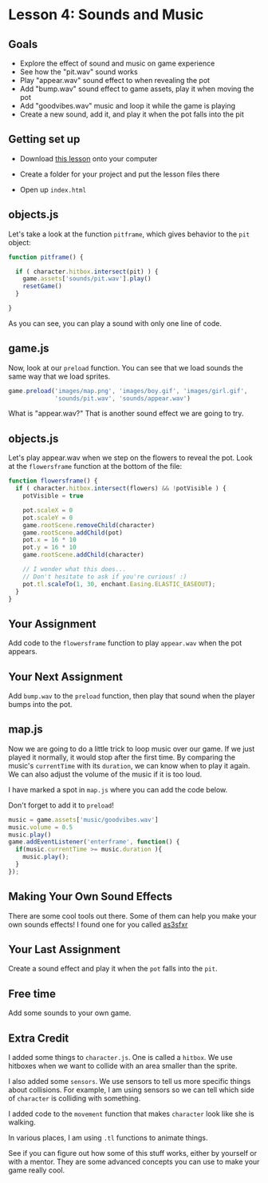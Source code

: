 # Lesson 4: Sounds and Music

## Goals

- Explore the effect of sound and music on game experience
- See how the "pit.wav" sound works
- Play "appear.wav" sound effect to when revealing the pot
- Add "bump.wav" sound effect to game assets, play it when moving the pot
- Add "goodvibes.wav" music and loop it while the game is playing
- Create a new sound, add it, and play it when the pot falls into the pit

## Getting set up

- Download [this lesson](http://bit.ly/dojo-4) onto your computer

- Create a folder for your project and put the lesson files there

- Open up `index.html`


## objects.js

Let's take a look at the function ```pitframe```, which gives behavior to the ```pit``` object:

``` javascript
function pitframe() {

  if ( character.hitbox.intersect(pit) ) {
    game.assets['sounds/pit.wav'].play()
    resetGame()
  }

}
```

As you can see, you can play a sound with only one line of code.


## game.js

Now, look at our ```preload``` function. You can see that we load sounds the same way that we load sprites.

``` javascript
game.preload('images/map.png', 'images/boy.gif', 'images/girl.gif',
             'sounds/pit.wav', 'sounds/appear.wav')
```

What is "appear.wav?" That is another sound effect we are going to try.


## objects.js

Let's play appear.wav when we step on the flowers to reveal the pot. Look at the ```flowersframe``` function at the bottom of the file:

``` javascript
function flowersframe() {
  if ( character.hitbox.intersect(flowers) && !potVisible ) {
    potVisible = true

    pot.scaleX = 0
    pot.scaleY = 0
    game.rootScene.removeChild(character)
    game.rootScene.addChild(pot)
    pot.x = 16 * 10
    pot.y = 16 * 10
    game.rootScene.addChild(character)

    // I wonder what this does...
    // Don't hesitate to ask if you're curious! :)
    pot.tl.scaleTo(1, 30, enchant.Easing.ELASTIC_EASEOUT);
  }
}
```

## Your Assignment

Add code to the ```flowersframe``` function to play ```appear.wav``` when the pot appears.

## Your Next Assignment

Add ```bump.wav``` to the ```preload``` function, then play that sound when the player bumps into the pot.


## map.js

Now we are going to do a little trick to loop music over our game. If we just played it normally, it would stop after the first time. By comparing the music's ```currentTime``` with its ```duration```, we can know when to play it again. We can also adjust the volume of the music if it is too loud.

I have marked a spot in ```map.js``` where you can add the code below.

Don't forget to add it to ```preload```!

``` javascript
music = game.assets['music/goodvibes.wav']
music.volume = 0.5
music.play()
game.addEventListener('enterframe', function() {
  if(music.currentTime >= music.duration ){
    music.play();
  }
});
```


## Making Your Own Sound Effects

There are some cool tools out there. Some of them can help you make your own sounds effects! I found one for you called [as3sfxr](http://bit.ly/as3sfxr)

## Your Last Assignment

Create a sound effect and play it when the ```pot``` falls into the ```pit```.


## Free time

Add some sounds to your own game.


## Extra Credit

I added some things to ```character.js```. One is called a ```hitbox```. We use hitboxes when we want to collide with an area smaller than the sprite.

I also added some ```sensors```. We use sensors to tell us more specific things about collisions. For example, I am using sensors so we can tell which side of ```character``` is colliding with something.

I added code to the ```movement``` function that makes ```character``` look like she is walking.

In various places, I am using ```.tl``` functions to animate things.

See if you can figure out how some of this stuff works, either by yourself or with a mentor. They are some advanced concepts you can use to make your game really cool.

